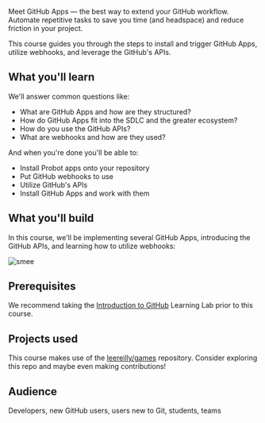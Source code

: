 Meet GitHub Apps — the best way to extend your GitHub workflow. Automate repetitive tasks to save you time (and headspace) and reduce friction in your project.


This course guides you through the steps to install and trigger GitHub Apps, utilize webhooks, and leverage the GitHub's APIs. 

## What you'll learn

We'll answer common questions like:
- What are GitHub Apps and how are they structured?
- How do GitHub Apps fit into the SDLC and the greater ecosystem?
- How do you use the GitHub APIs?
- What are webhooks and how are they used?

And when you're done you'll be able to:
- Install Probot apps onto your repository
- Put GitHub webhooks to use
- Utilize GitHub's APIs
- Install GitHub Apps and work with them


## What you'll build
In this course, we'll be implementing several GitHub Apps, introducing the GitHub APIs, and learning how to utilize webhooks:

![smee](https://user-images.githubusercontent.com/57373296/75803842-125a6380-5d4d-11ea-9bef-8b317d1ab300.gif)


## Prerequisites
We recommend taking the [Introduction to GitHub](https://lab.github.com/githubtraining/introduction-to-github) Learning Lab prior to this course. 

## Projects used
This course makes use of the [leereilly/games](https://github.com/leereilly/games) repository.  Consider exploring this repo and maybe even making contributions!


## Audience

Developers, new GitHub users, users new to Git, students, teams
